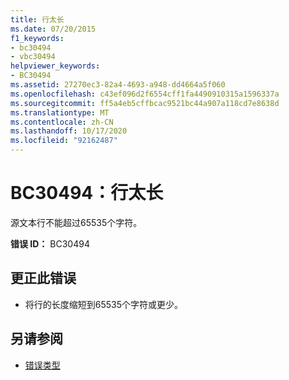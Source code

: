 ```yaml
---
title: 行太长
ms.date: 07/20/2015
f1_keywords:
- bc30494
- vbc30494
helpviewer_keywords:
- BC30494
ms.assetid: 27270ec3-82a4-4693-a948-dd4664a5f060
ms.openlocfilehash: c43ef096d2f6554cff1fa4490910315a1596337a
ms.sourcegitcommit: ff5a4eb5cffbcac9521bc44a907a118cd7e8638d
ms.translationtype: MT
ms.contentlocale: zh-CN
ms.lasthandoff: 10/17/2020
ms.locfileid: "92162487"
---
```

# <a name="bc30494-line-is-too-long"></a>BC30494：行太长

源文本行不能超过65535个字符。

 **错误 ID：** BC30494

## <a name="to-correct-this-error"></a>更正此错误

- 将行的长度缩短到65535个字符或更少。

## <a name="see-also"></a>另请参阅

- [错误类型](../../programming-guide/language-features/error-types.md)
